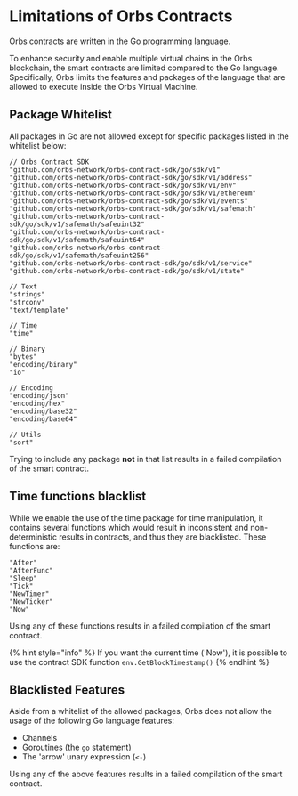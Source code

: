 # Limitations of Orbs Contracts

Orbs contracts are written in the Go programming language.

To enhance security and enable multiple virtual chains in the Orbs blockchain, the smart contracts are limited compared to the Go language. Specifically, Orbs limits the features and packages of the language that are allowed to execute inside the Orbs Virtual Machine.

## Package Whitelist

All packages in Go are not allowed except for specific packages listed in the whitelist below:

```text
// Orbs Contract SDK
"github.com/orbs-network/orbs-contract-sdk/go/sdk/v1"
"github.com/orbs-network/orbs-contract-sdk/go/sdk/v1/address"
"github.com/orbs-network/orbs-contract-sdk/go/sdk/v1/env"
"github.com/orbs-network/orbs-contract-sdk/go/sdk/v1/ethereum"
"github.com/orbs-network/orbs-contract-sdk/go/sdk/v1/events"
"github.com/orbs-network/orbs-contract-sdk/go/sdk/v1/safemath"
"github.com/orbs-network/orbs-contract-sdk/go/sdk/v1/safemath/safeuint32"
"github.com/orbs-network/orbs-contract-sdk/go/sdk/v1/safemath/safeuint64"
"github.com/orbs-network/orbs-contract-sdk/go/sdk/v1/safemath/safeuint256"
"github.com/orbs-network/orbs-contract-sdk/go/sdk/v1/service"
"github.com/orbs-network/orbs-contract-sdk/go/sdk/v1/state"

// Text
"strings"
"strconv"
"text/template"

// Time
"time"

// Binary
"bytes"
"encoding/binary"
"io"

// Encoding
"encoding/json"
"encoding/hex"
"encoding/base32"
"encoding/base64"

// Utils
"sort"
```

Trying to include any package **not** in that list results in a failed compilation of the smart contract.

## Time functions blacklist

While we enable the use of the time package for time manipulation, it contains several functions which would result in inconsistent and non-deterministic results in contracts, and thus they are blacklisted. These functions are:

```text
"After"
"AfterFunc"
"Sleep"
"Tick"
"NewTimer"
"NewTicker"
"Now"
```

Using any of these functions results in a failed compilation of the smart contract.

{% hint style="info" %}
If you want the current time \('Now'\), it is possible to use the contract SDK function `env.GetBlockTimestamp()`
{% endhint %}

## Blacklisted Features

Aside from a whitelist of the allowed packages, Orbs does not allow the usage of the following Go language features:

* Channels
* Goroutines \(the `go` statement\)
* The 'arrow' unary expression \(`<-`\)

Using any of the above features results in a failed compilation of the smart contract.

